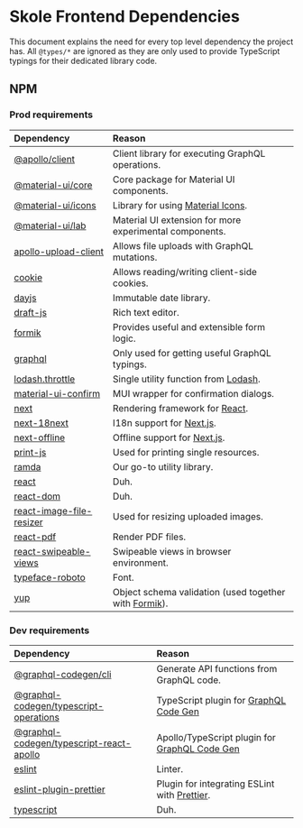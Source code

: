 # Skole Frontend Dependencies

This document explains the need for every top level dependency the project has.
All `@types/*` are ignored as they are only used to provide TypeScript typings for their dedicated library code.

## NPM

### Prod requirements

| Dependency                                                                         | Reason                                                                                        |
| :--------------------------------------------------------------------------------- | :-------------------------------------------------------------------------------------------- |
| [@apollo/client](https://www.npmjs.com/package/@apollo/client)                     | Client library for executing GraphQL operations.                                              |
| [@material-ui/core](https://www.npmjs.com/package/@material-ui/core)               | Core package for Material UI components.                                                      |
| [@material-ui/icons](https://www.npmjs.com/package/@material-ui/icons)             | Library for using [Material Icons](https://material.io/resources/icons/).                     |
| [@material-ui/lab](https://www.npmjs.com/package/@material-ui/lab)                 | Material UI extension for more experimental components.                                       |
| [apollo-upload-client](https://www.npmjs.com/package/apollo-upload-client)         | Allows file uploads with GraphQL mutations.                                                   |
| [cookie](https://www.npmjs.com/package/cookie)                                     | Allows reading/writing client-side cookies.                                                   |
| [dayjs](https://www.npmjs.com/package/days)                                        | Immutable date library.                                                                       |
| [draft-js](https://www.npmjs.com/package/draft-js)                                 | Rich text editor.                                                                             |
| [formik](https://www.npmjs.com/package/formik)                                     | Provides useful and extensible form logic.                                                    |
| [graphql](https://www.npmjs.com/package/graphql)                                   | Only used for getting useful GraphQL typings.                                                 |
| [lodash.throttle](https://www.npmjs.com/package/lodash.thorttle)                   | Single utility function from [Lodash](https://www.npmjs.com/package/lodash).                  |
| [material-ui-confirm](https://www.npmjs.com/package/material-ui-confirm)           | MUI wrapper for confirmation dialogs.                                                         |
| [next](https://www.npmjs.com/package/next)                                         | Rendering framework for [React](https://www.npmjs.com/package/react).                         |
| [next-18next](https://www.npmjs.com/package/next-18next)                           | I18n support for [Next.js](https://www.npmjs.com/package/next).                               |
| [next-offline](https://www.npmjs.com/package/next-offline)                         | Offline support for [Next.js](https://www.npmjs.com/package/next).                            |
| [print-js](https://www.npmjs.com/package/print-js)                                 | Used for printing single resources.                                                           |
| [ramda](https://www.npmjs.com/package/ramda)                                       | Our go-to utility library.                                                                    |
| [react](https://www.npmjs.com/package/react)                                       | Duh.                                                                                          |
| [react-dom](https://www.npmjs.com/package/react-dom)                               | Duh.                                                                                          |
| [react-image-file-resizer](https://www.npmjs.com/package/react-image-file-resizer) | Used for resizing uploaded images.                                                            |
| [react-pdf](https://www.npmjs.com/package/react-pdf)                               | Render PDF files.                                                                             |
| [react-swipeable-views](https://www.npmjs.com/package/react-swipeable-views)       | Swipeable views in browser environment.                                                       |
| [typeface-roboto](https://www.npmjs.com/package/typeface-roboto)                   | Font.                                                                                         |
| [yup](https://www.npmjs.com/package/yup)                                           | Object schema validation (used together with [Formik](https://www.npmjs.com/package/formik)). |

### Dev requirements

| Dependency                                                                                                         | Reason                                                                                              |
| :----------------------------------------------------------------------------------------------------------------- | :-------------------------------------------------------------------------------------------------- |
| [@graphql-codegen/cli](https://www.npmjs.com/package/@graphql-codegen/cli)                                         | Generate API functions from GraphQL code.                                                           |
| [@graphql-codegen/typescript-operations](https://www.npmjs.com/package/@graphql-codegen/typescript-operations)     | TypeScript plugin for [GraphQL Code Gen](https://www.npmjs.com/package/@graphql-codegen/cli)        |
| [@graphql-codegen/typescript-react-apollo](https://www.npmjs.com/package/@graphql-codegen/typescript-react-apollo) | Apollo/TypeScript plugin for [GraphQL Code Gen](https://www.npmjs.com/package/@graphql-codegen/cli) |
| [eslint](https://www.npmjs.com/package/eslint)                                                                     | Linter.                                                                                             |
| [eslint-plugin-prettier](https://www.npmjs.com/package/eslint-plugin-prettier)                                     | Plugin for integrating ESLint with [Prettier](https://www.npmjs.com/package/prettier).              |
| [typescript](https://www.npmjs.com/package/typescript)                                                             | Duh.                                                                                                |
